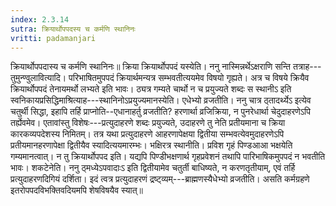 ```yaml
---
index: 2.3.14
sutra: क्रियार्थोपपदस्य च कर्मणि स्थानिनः
vritti: padamanjari
---
```


 क्रियार्थोपपदास्य च कर्मणि स्थानिनः॥ क्रिया क्रियार्थोपपदं यस्येति। ननु नास्मिन्नर्थेऽक्षराणि सन्ति तत्राह---तुमुन्ण्वुलावित्यादि। परिभाषितमुपपदं क्रियार्थमन्यत्र सम्भवतीत्ययमेव विषयो गृह्यते। अत्र च विषये क्रियैव क्रियार्थोपपदं तेनायमर्थो लभ्यते इति भावः। ठ्यत्र गम्यते चार्थो न च प्रयुज्यते शब्दः स स्थानीऽ इति स्वनिकायप्रसिद्धिमाश्रित्याह---स्थानिनोऽप्रयुज्यमानस्येति। एधेभ्यो व्रजतीति। ननु चात्र ठ्तादर्थ्येऽ इत्येव चतुर्थी सिद्धा, इहापि तर्हि प्राप्नोति--एधानाहर्तु व्रजतीति? हरणार्था व्रजिक्रिया, न पुनरेधार्था चेदुदाहरणेऽपि तर्ह्येवमेव। एतावांस्तु विशेषः---प्रत्युदाहरणे शब्दः प्रयुज्यते, उदाहरणे तु नेति प्रतीयमाना च क्रिया कारकव्यपदेशस्य निमितम्। तत्र यथा प्रत्युदाहरणे आहरणापेक्षया द्वितीया सम्भवत्येवमुदाहरणेऽपि प्रतीयमानहरणापेक्षा द्वितीयैव स्यादित्ययमारम्भः। भक्षिरत्र स्थानीति। प्रविश गृहं पिण्डआआ भक्षयेति गम्यमानत्वात्। न तु क्रियार्थोपपद इति। यद्यपि पिण्डीभक्षणार्थ गृहप्रवेशनं तथापि पारिभाषिकमुपपदं न भवतीति भावः। शकटेनेति। ननु ठ्मध्येऽपवादाःऽ इति द्वितीयामेव चतुर्ती बाधिष्यते, न करणतृतीयाम्, एवं तर्हि प्रत्युदाहरणदिगियं दर्शिता। इदं त्वत्र प्रत्युदाहरणं द्रष्ट्व्यम्---ब्राह्मणस्यैधेभ्यो व्रजतीति। असति कर्मग्रहणे इतरोपपदविभक्तिवदियमपि शेषविषयैव स्यात्॥
